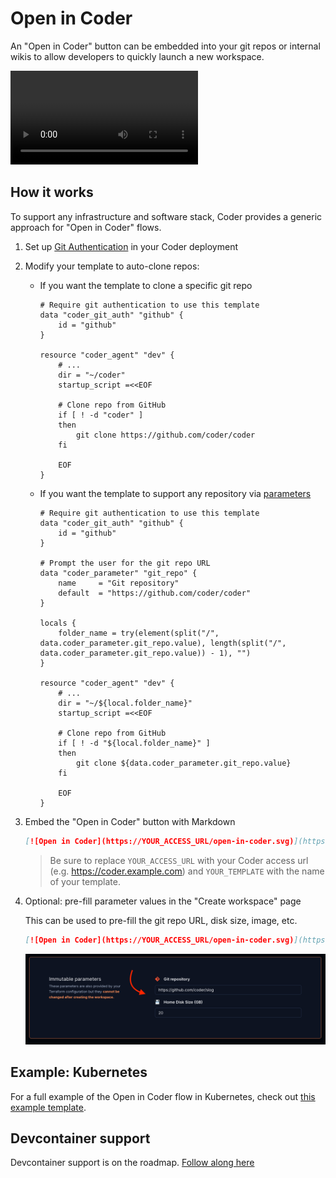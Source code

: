 # Open in Coder

An "Open in Coder" button can be embedded into your git repos or internal wikis to allow developers to quickly launch a new workspace.

<video autoplay playsinline loop>
  <source src="https://github.com/coder/coder/blob/main/docs/images/templates/open-in-coder.mp4?raw=true" type="video/mp4">
Your browser does not support the video tag.
</video>

## How it works

To support any infrastructure and software stack, Coder provides a generic approach for "Open in Coder" flows.

1. Set up [Git Authentication](../admin/git-providers.md#require-git-authentication-in-templates) in your Coder deployment

1. Modify your template to auto-clone repos:


    - If you want the template to clone a specific git repo

        ```hcl
        # Require git authentication to use this template
        data "coder_git_auth" "github" {
            id = "github"
        }

        resource "coder_agent" "dev" {
            # ...
            dir = "~/coder"
            startup_script =<<EOF

            # Clone repo from GitHub
            if [ ! -d "coder" ] 
            then
                git clone https://github.com/coder/coder
            fi

            EOF
        }
        ```

    - If you want the template to support any repository via [parameters](./parameters.md)
    
        ```hcl
        # Require git authentication to use this template
        data "coder_git_auth" "github" {
            id = "github"
        }

        # Prompt the user for the git repo URL
        data "coder_parameter" "git_repo" {
            name     = "Git repository"
            default  = "https://github.com/coder/coder"
        }

        locals {
            folder_name = try(element(split("/", data.coder_parameter.git_repo.value), length(split("/", data.coder_parameter.git_repo.value)) - 1), "")
        }

        resource "coder_agent" "dev" {
            # ...
            dir = "~/${local.folder_name}"
            startup_script =<<EOF

            # Clone repo from GitHub
            if [ ! -d "${local.folder_name}" ] 
            then
                git clone ${data.coder_parameter.git_repo.value}
            fi

            EOF
        }
        ```

3. Embed the "Open in Coder" button with Markdown

    ```md
    [![Open in Coder](https://YOUR_ACCESS_URL/open-in-coder.svg)](https://YOUR_ACCESS_URL/templates/YOUR_TEMPLATE/workspace)
    ```

    > Be sure to replace `YOUR_ACCESS_URL` with your Coder access url (e.g. https://coder.example.com) and `YOUR_TEMPLATE` with the name of your template.

4. Optional: pre-fill parameter values in the "Create workspace" page

    This can be used to pre-fill the git repo URL, disk size, image, etc.

    ```md
    [![Open in Coder](https://YOUR_ACCESS_URL/open-in-coder.svg)](https://YOUR_ACCESS_URL/templates/YOUR_TEMPLATE/workspace?param.Git%20repository=https://github.com/coder/slog&param.Home%20Disk%20Size%20%28GB%29=20)
    ```

    ![Pre-filled parameters](../images/templates/pre-filled-parameters.png)


## Example: Kubernetes

For a full example of the Open in Coder flow in Kubernetes, check out [this example template](https://github.com/bpmct/coder-templates/tree/main/kubernetes-open-in-coder).


## Devcontainer support

Devcontainer support is on the roadmap. [Follow along here](https://github.com/coder/coder/issues/5559)
